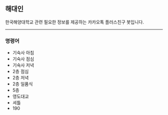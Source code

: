 ## **해대인**
한국해양대학교 관련 필요한 정보를 제공하는 카카오톡 플러스친구 봇입니다.

---

### 명령어

* 기숙사 아침
* 기숙사 점심
* 기숙사 저녁
* 2층 점심
* 2층 저녁
* 2층 일품식
* 5층
* 영도대교
* 셔틀
* 190


